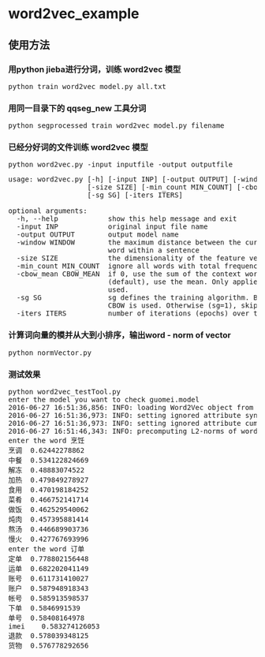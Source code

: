 # word2vec_example

## 使用方法
### 用python jieba进行分词，训练 word2vec 模型
<pre>python train_word2vec_model.py all.txt</pre>

### 用同一目录下的 qqseg_new 工具分词
<pre>python segprocessed_train_word2vec_model.py filename</pre>

### 已经分好词的文件训练 word2vec 模型
<pre>python word2vec.py -input inputfile -output outputfile</pre>
<pre>
usage: word2vec.py [-h] [-input INP] [-output OUTPUT] [-window WINDOW]
                   [-size SIZE] [-min_count MIN_COUNT] [-cbow_mean CBOW_MEAN]
                   [-sg SG] [-iters ITERS]

optional arguments:
  -h, --help            show this help message and exit
  -input INP            original input file name
  -output OUTPUT        output model name
  -window WINDOW        the maximum distance between the current and predicted
                        word within a sentence
  -size SIZE            the dimensionality of the feature vectors
  -min_count MIN_COUNT  ignore all words with total frequency lower than this
  -cbow_mean CBOW_MEAN  if 0, use the sum of the context word vectors. If 1
                        (default), use the mean. Only applies when cbow is
                        used.
  -sg SG                sg defines the training algorithm. By default (sg=0),
                        CBOW is used. Otherwise (sg=1), skip-gram is employed.
  -iters ITERS          number of iterations (epochs) over the corpus.
</pre>

### 计算词向量的模并从大到小排序，输出word - norm of vector
<pre>python normVector.py
</pre>


### 测试效果
<pre>python word2vec_testTool.py
enter the model you want to check guomei.model
2016-06-27 16:51:36,856: INFO: loading Word2Vec object from guomei.model
2016-06-27 16:51:36,973: INFO: setting ignored attribute syn0norm to None
2016-06-27 16:51:36,973: INFO: setting ignored attribute cum_table to None
2016-06-27 16:51:46,343: INFO: precomputing L2-norms of word weight vectors
enter the word 烹饪
烹调	0.62442278862
中餐	0.534122824669
解冻	0.48883074522
加热	0.479849278927
食用	0.470198184252
菜肴	0.466752141714
做饭	0.462529540062
炖肉	0.457395881414
熬汤	0.446689903736
慢火	0.427767693996
enter the word 订单
定单	0.778802156448
运单	0.682202041149
账号	0.611731410027
账户	0.587948918343
帐号	0.585913598537
下单	0.5846991539
单号	0.58408164978
imei	0.583274126053
退款	0.578039348125
货物	0.576778292656</pre>
